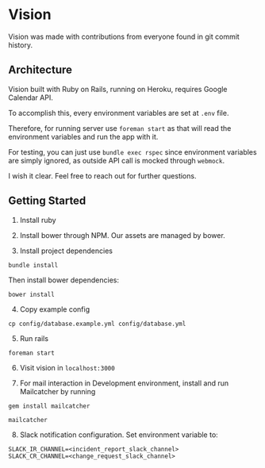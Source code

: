 # Vision

Vision was made with contributions from everyone found in git commit history.

## Architecture

Vision built with Ruby on Rails, running on Heroku, requires Google Calendar API.

To accomplish this, every environment variables are set at `.env` file.

Therefore, for running server use `foreman start` as that will read the environment variables and
run the app with it.

For testing, you can just use `bundle exec rspec` since environment variables are simply ignored,
as outside API call is mocked through `webmock`.

I wish it clear. Feel free to reach out for further questions.

## Getting Started

1. Install ruby

2. Install bower through NPM. Our assets are managed by bower.

3. Install project dependencies
```
bundle install
```
Then install bower dependencies:
```
bower install
```

4. Copy example config
```
cp config/database.example.yml config/database.yml
```

5. Run rails
```
foreman start
```

6. Visit vision in `localhost:3000`


7. For mail interaction in Development environment, install and run Mailcatcher by running
```
gem install mailcatcher

mailcatcher

```

8. Slack notification configuration. Set environment variable to:
```
SLACK_IR_CHANNEL=<incident_report_slack_channel>
SLACK_CR_CHANNEL=<change_request_slack_channel>
```
